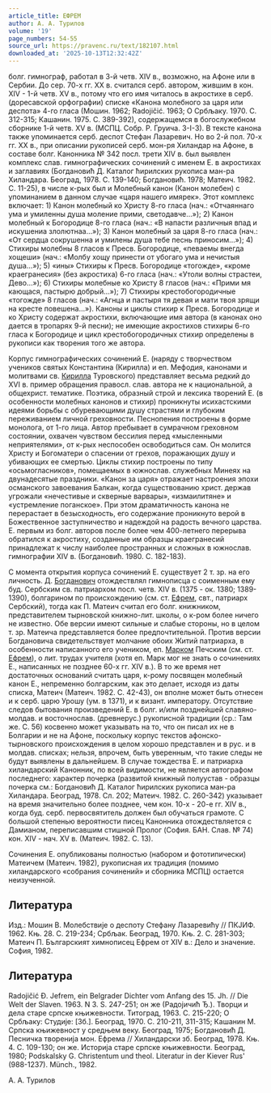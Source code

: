 ```yaml
---
article_title: ЕФРЕМ
author: А. А. Турилов
volume: '19'
page_numbers: 54-55
source_url: https://pravenc.ru/text/182107.html
downloaded_at: '2025-10-13T12:32:42Z'
---
```


болг. гимнограф, работал в 3-й четв. XIV в., возможно, на Афоне или в Сербии. До сер. 70-х гг. ХХ в. считался серб. автором, жившим в кон. XIV - 1-й четв. XV в., потому что его имя читалось в акростихе в cерб. (доресавской орфографии) списке «Канона молебного за царя или деспота» 4-го гласа (Мошин. 1962; Radojičić. 1963; О Србљаку. 1970. С. 312-315; Кашанин. 1975. С. 389-392), содержащемся в богослужебном сборнике 1-й четв. XV в. (МСПЦ. Собр. Р. Груича. З-I-З). В тексте канона также упоминается серб. деспот Стефан Лазаревич. Но во 2-й пол. 70-х гг. ХХ в., при описании рукописей серб. мон-ря Хиландар на Афоне, в составе болг. Канонника № 342 посл. трети XIV в. был выявлен комплекс слав. гимнографических сочинений с именем Е. в акростихах и заглавиях (Богдановић Д. Каталог ћирилских рукописа ман-ра Хиландара. Београд, 1978. С. 139-140; Богдановић. 1978; Матеич. 1982. С. 11-25), в числе к-рых был и Молебный канон (Канон молебен) с упоминанием в данном случае «царя нашего имярек». Этот комплекс включает: 1) Канон молебный ко Христу 8-го гласа (нач.: «Отчаяннаго ума и умиленны душа моление прими, светодавче…»); 2) Канон молебный к Богородице 8-го гласа (нач.: «В напасти различныя впад и искушениа злолютнаа…»); 3) Канон молебный за царя 8-го гласа (нач.: «От сердца сокрушенна и умилены душа тебе песнь приносим…»); 4) Стихиры молебны 8 гласов к Пресв. Богородице, «певаемы внегда хощеши» (нач.: «Молбу хощу принести от убогаго ума и нечистыя душа…»); 5) «ины» Стихиры к Пресв. Богородице «тогожде», «кроме краегранесия» (без акростиха) 6-го гласа (нач.: «Утоли волны страстеи, Дево…»); 6) Стихиры молебные ко Христу 8 гласов (нач.: «Прими мя кающася, пастырю добрый…»); 7) Стихиры крестобогородичные «тогожде» 8 гласов (нач.: «Агнца и пастыря тя девая и мати твоя зрящи на кресте повешена…»). Каноны и циклы стихир к Пресв. Богородице и ко Христу содержат акростихи, включающие имя автора (в канонах оно дается в тропарях 9-й песни); не имеющие акростихов стихиры 6-го гласа к Богородице и цикл крестобогородичных стихир определены в рукописи как творения того же автора.

Корпус гимнографических сочинений Е. (наряду с творчеством учеников святых Константина (Кирилла) и еп. Мефодия, канонами и молитвами св. [Кирилла](https://pravenc.ru/text/Кирилл.html) Туровского) представляет весьма редкий до XVI в. пример обращения правосл. слав. автора не к национальной, а общехрист. тематике. Поэтика, образный строй и лексика творений Е. (в особенности молебных канонов и стихир) проникнуты исихастскими идеями борьбы с обуревающими душу страстями и глубоким переживанием личной греховности. Песнопения построены в форме монолога, от 1-го лица. Автор пребывает в сумрачном греховном состоянии, охвачен чувством бессилия перед «мысленными неприятелями», от к-рых неспособен освободиться сам. Он молится Христу и Богоматери о спасении от грехов, поражающих душу и убивающих ее смертью. Циклы стихир построены по типу «осьмогласников», помещаемых в южнослав. служебных Минеях на двунадесятые праздники. «Канон за царя» отражает настроения эпохи османского завоевания Балкан, когда существованию христ. держав угрожали «нечестивые и скверные варвары», «измаилитяне» и «устремление поганское». При этом драматичность канона не перерастает в безысходность, его содержание проникнуто верой в Божественное заступничество и надеждой на радость вечного царства. Е. первым из болг. авторов после более чем 400-летнего перерыва обратился к акростиху, созданные им образцы краегранесий принадлежат к числу наиболее пространных и сложных в южнослав. гимнографии XIV в. (Богдановић. 1980. С. 182-183).

С момента открытия корпуса сочинений Е. существует 2 т. зр. на его личность. Д. [Богданович](https://pravenc.ru/text/Богданович.html) отождествлял гимнописца с соименным ему буд. Сербским св. патриархом посл. четв. XIV в. (1375 - ок. 1380; 1389-1390), болгарином по происхождению (см. ст. [Ефрем](https://pravenc.ru/text/Ефрем.html), свт., патриарх Сербский), тогда как П. Матеич считал его болг. книжником, представителем тырновской книжно-лит. школы, о к-ром более ничего не известно. Обе версии имеют сильные и слабые стороны, но в целом т. зр. Матеича представляется более предпочтительной. Против версии Богдановича свидетельствует молчание обоих Житий патриарха, в особенности написанного его учеником, еп. [Марком](https://pravenc.ru/text/Марком.html) Печским (см. ст. [Ефрем](https://pravenc.ru/text/Ефрем.html)), о лит. трудах учителя (хотя еп. Марк мог не знать о сочинениях Е., написанных не позднее 60-х гг. XIV в.). В то же время нет достаточных оснований считать царя, к-рому посвящен молебный канон Е., непременно болгарским, как это делает, исходя из даты списка, Матеич (Матеич. 1982. С. 42-43), он вполне может быть отнесен и к серб. царю Урошу (ум. в 1371), и к визант. императору. Отсутствие следов бытования произведений Е. в болг. и/или позднейшей славяно-молдав. и восточнослав. (древнерус.) рукописной традиции (ср.: Там же. С. 56) косвенно может указывать на то, что он писал их не в Болгарии и не на Афоне, поскольку корпус текстов афонско-тырновского происхождения в целом хорошо представлен и в рус. и в молдав. списках; нельзя, впрочем, быть уверенным, что такие следы не будут выявлены в дальнейшем. В случае тождества Е. и патриарха хиландарский Канонник, по всей видимости, не является автографом последнего: характер почерка (развитой книжный полуустав - образцы почерка см.: Богдановић Д. Каталог ћирилских рукописа ман-ра Хиландара. Београд, 1978. Сл. 202; Матеич. 1982. С. 260-342) указывает на время значительно более позднее, чем кон. 10-х - 20-е гг. XIV в., когда буд. серб. первосвятитель должен был обучаться грамоте. С большой степенью вероятности писец Канонника отождествляется с Дамианом, переписавшим стишной Пролог (Cофия. БАН. Слав. № 74) кон. XIV - нач. XV в. (Матеич. 1982. С. 13).

Сочинения Е. опубликованы полностью (набором и фототипически) Матеичем (Матеич. 1982), рукописная их традиция (помимо хиландарского «собрания сочинений» и сборника МСПЦ) остается неизученной.

## Литература

Изд.: Мошин В. Молебствиjе о деспоту Стефану Лазаревићу // ПКJИФ. 1962. Књ. 28. С. 219-234; Србљак. Београд, 1970. Књ. 2. С. 281-303; Матеич П. Българският химнописец Ефрем от XIV в.: Дело и значение. София, 1982.

## Литература

Radojičić Đ. Jefrem, ein Belgrader Dichter vom Anfang des 15. Jh. // Die Welt der Slaven. 1963. N 3. S. 247-251; он же (Радоjичић Ђ.). Творци и дела старе српске књижевности. Титоград, 1963. С. 215-220; О Србљаку: Студиjе: [Зб.]. Београд, 1970. С. 210-211, 311-315; Кашанин М. Српска књижевност у средњем веку. Београд, 1975; Богдановић Д. Песничка творениjа мон. Ефрема // Хиландарски зб. Београд, 1978. Књ. 4. С. 109-130; он же. Историjа старе српске књижевности. Београд, 1980; Podskalsky G. Christentum und theol. Literatur in der Kiever Rus' (988-1237). Münch., 1982.

А. А. Турилов

